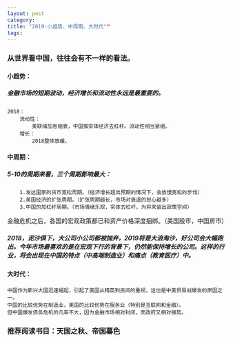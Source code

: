 ```yaml
---
layout: post
category:
title: "2019:小趋势、中周期、大时代""
tags:
---
```


### 从世界看中国，往往会有不一样的看法。

#### 小趋势：
##### 金融市场的短期波动，经济增长和流动性永远是最重要的。
	2018：
		流动性：
			美联储加息缩表，中国推实体经济去杠杆。流动性相当紧缩。
		增长：
			2018整体放缓。

#### 中周期：
##### 5-10的周期来看，三个周期影响最大：
		1.发达国家的货币宽松周期。（经济增长超出预期的情况下，会放慢宽松的步伐）
		2.美国经济的扩张周期。（扩张周期越长，市场对衰退的担心越多）
		3.中国的加杠杆周期。（市场情绪乐观，实体去杠杆，为将来留出政策空间）

金融危机之后，各国的宏观政策都已和资产价格深度捆绑。（美国股市，中国房市）

##### 2018，泥沙俱下，大公司小公司都被抛弃，2019将是大浪淘沙，好公司会大幅跑出。今年市场最喜欢的是在宏观下行的背景下，仍然能保持增长的公司。这样的行业，将会出现在中国的特点（中高端制造业）和痛点（教育医疗）中。

#### 大时代：
	中国作为新兴大国迅速崛起，引起了美国从精英到民间的重视，这也是中美贸易战爆发的原因之一。
	中国的比较优势在制造业，美国的比较优势在服务业（特别是互联网和金融）。
	但中国爆发债务危机的几率不大，因为金融市场相对封闭，而政府又相对强势。

### 推荐阅读书目：天国之秋、帝国暮色